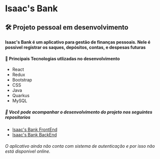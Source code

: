 # Isaac's Bank
## 🛠️ Projeto pessoal em desenvolvimento

#### Isaac's Bank é um aplicativo para gestão de finanças pessoais. Nele é possivel registrar os saques, depósitos, contas, e despesas futuras

#### 🚧  Principais Tecnologias utlizadas no desenvolvimento
- React
- Redux
- Bootstrap
- CSS
- Java
- Quarkus
- MySQL


##### 📑 Você pode acompanhar o desenvolvimento do projeto nos seguintes repositorios
- <a href="https://github.com/IsaacMagno/isaacs-bank-front">Isaac's Bank FrontEnd</a>
- <a href="https://github.com/IsaacMagno/isaacs-bank-java">Isaac's Bank  BackEnd</a>

###### O aplicativo ainda não conta com sistema de autenticação e por isso não está disponivel online.
